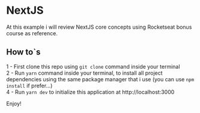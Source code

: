 # NextJS
At this example i will review NextJS core concepts using Rocketseat bonus course as reference.

## How to`s 

1 - First clone this repo using `git clone` command inside your terminal <br>
2 - Run `yarn` command inside your terminal, to install all project dependencies using the same package manager that i use (you can use `npm install` if prefer...)<br>
4 - Run `yarn dev` to initialize this application at http://localhost:3000<br>

Enjoy!